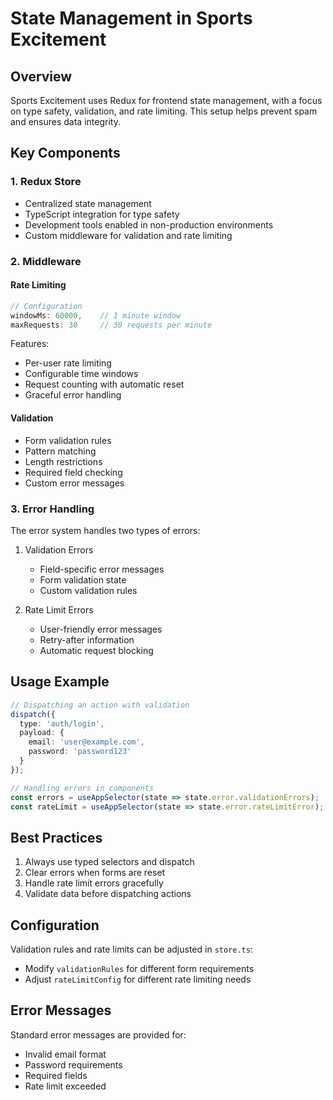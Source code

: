 # State Management in Sports Excitement

## Overview
Sports Excitement uses Redux for frontend state management, with a focus on type safety, validation, and rate limiting. This setup helps prevent spam and ensures data integrity.

## Key Components

### 1. Redux Store
- Centralized state management
- TypeScript integration for type safety
- Development tools enabled in non-production environments
- Custom middleware for validation and rate limiting

### 2. Middleware

#### Rate Limiting
```typescript
// Configuration
windowMs: 60000,    // 1 minute window
maxRequests: 30     // 30 requests per minute
```

Features:
- Per-user rate limiting
- Configurable time windows
- Request counting with automatic reset
- Graceful error handling

#### Validation
- Form validation rules
- Pattern matching
- Length restrictions
- Required field checking
- Custom error messages

### 3. Error Handling
The error system handles two types of errors:
1. Validation Errors
   - Field-specific error messages
   - Form validation state
   - Custom validation rules

2. Rate Limit Errors
   - User-friendly error messages
   - Retry-after information
   - Automatic request blocking

## Usage Example

```typescript
// Dispatching an action with validation
dispatch({
  type: 'auth/login',
  payload: {
    email: 'user@example.com',
    password: 'password123'
  }
});

// Handling errors in components
const errors = useAppSelector(state => state.error.validationErrors);
const rateLimit = useAppSelector(state => state.error.rateLimitError);
```

## Best Practices
1. Always use typed selectors and dispatch
2. Clear errors when forms are reset
3. Handle rate limit errors gracefully
4. Validate data before dispatching actions

## Configuration
Validation rules and rate limits can be adjusted in `store.ts`:
- Modify `validationRules` for different form requirements
- Adjust `rateLimitConfig` for different rate limiting needs

## Error Messages
Standard error messages are provided for:
- Invalid email format
- Password requirements
- Required fields
- Rate limit exceeded
